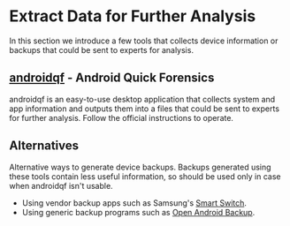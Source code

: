 # Extract Data for Further Analysis

In this section we introduce a few tools that collects device information or backups that could be sent to experts for analysis.

## [androidqf](https://github.com/mvt-project/androidqf) - Android Quick Forensics

androidqf is an easy-to-use desktop application that collects system and app information and outputs them into a files that could be sent to experts for further analysis. Follow the official instructions to operate.

## Alternatives

Alternative ways to generate device backups. Backups generated using these tools contain less useful information, so should be used only in case when androidqf isn't usable.

* Using vendor backup apps such as Samsung's [Smart Switch](https://www.samsung.com/us/support/answer/ANS00048603/).
* Using generic backup programs such as [Open Android Backup](https://github.com/mrrfv/open-android-backup).
